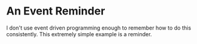 # An Event Reminder

I don't use event driven programming enough to remember how to do this consistently.  This extremely simple example is a reminder.
